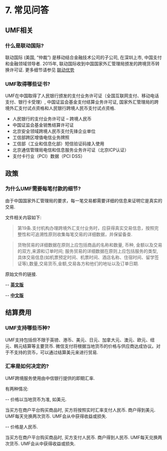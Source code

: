 # 7. 常见问答

## UMF相关

### 什么是联动国际?

联动国际 (美国, “仲裁”) 是移动结合金融技术公司的子公司, 在深圳上市, 中国支付和金融领域领导者. 2015年, 联动国际收到中国国家外汇管理局颁发的跨境货币转换许可证. 更多细节请参见 [联动优势](http://www.umfintech.com/en/index/)

### UMF取得哪些证书?

UMF在中国取得了人民银行颁发的支付业务许可证（全国互联网支付、移动电话支付、银行卡受理）, 中国证监会基金支付结算业务许可证, 国家外汇管理局的跨境外汇支付试点资格和人民银行跨境人民币支付试点资格. 

- 人民银行的支付业务许可证 – 跨境人民币
- 中国证监会基金销售结算许可证
- 北京安全领域跨境人民币支付先锋企业单位
- 工信部跨区增值电信业务牌照
- 工信部（工业和信息化部）短信验证码接入使用
- 北京通信管理局电信和信息服务业务许可证（北京ICP认证）
- 支付卡行业（PCI）数据（PCI DSS）

[comment]: # (### What kinds of service UMF International provided?)



[comment]: # (### What is the advantage of UMF International?)



[comment]: # (### What is the limitation of UMF International services?)



## 政策

### 为什么UMF需要每笔付款的细节?

由于中国国家外汇管理局的要求，每一笔交易都需要详细的信息来证明它是真实的交易.

文件相关内容如下:

>第19条.支付机构办理跨境外汇支付业务时，应获得真实交易信息，按照完整性和可追溯性原则收集每笔交易的详细数据，并保留备查.

>货物贸易的详细数据在原则上应包括商品的名称和数量, 币种, 金额以及交易的双方,来源和订单时间; 服务贸易的详细数据在原则上应包括服务的类型, 具体交易信息(如机票预定时间、机票时间、酒店名称、住宿时间、留学签证等),数量,交易货币,金额,交易各方和他们的地址以及订单日期.


原始文件的链接.

-- **[英文版](http://www.safe.gov.cn/wps/portal/!ut/p/c5/04_SB8K8xLLM9MSSzPy8xBz9CP0os3gPZxdnX293QwP30FAnA8_AEBc3C1NjI3dXE6B8JG55MwMCusNB9uHXD5I3wAEcDfT9PPJzU_Uj9aPMcZnibGquH5mTmp6YXKlfkBthkGUSqggAHuiZXA!!/dl3/d3/L2dJQSEvUUt3QS9ZQnZ3LzZfSENEQ01LRzEwT085RTBJNkE1U1NDRzNMTDQ!/?WCM_GLOBAL_CONTEXT=/wps/wcm/connect/safe_web_store/state+administration+of+foreign+exchange/rules+and+regulations/fcd6068047a9715089a3a9eee2a1794d)**

-- **[中文版](http://www.safe.gov.cn/wps/portal/!ut/p/c4/04_SB8K8xLLM9MSSzPy8xBz9CP0os3gPZxdnX293QwMLE09nA09Pr0BXLy8PQyNPI_2CbEdFAKLWUno!/?WCM_GLOBAL_CONTEXT=/wps/wcm/connect/safe_web_store/safe_web/zcfg/jcxmwhgl/jcxmzh/node_zcfg_jcxm_jcxmzh_store/0a685180471ba70aaa05ae3b4795588d)**

## 结算费用

### UMF支持哪些币种?

UMF支持包括但不限于英镑、港币、美元、日元、加拿大元、澳元、欧元、纽元、韩元结算等主要货币. 微信支付将根据当地货币的价格与供应商达成协议。对于不支持的货币，可以通过结算美元来进行贸易.

### 汇率是如何决定的?

UMF跨境服务使用由中信银行提供的即期汇率. 

有两种情况:

-- 价格以当地货币为准, 如美元. 

当买方在商户平台购买商品时, 买方将按照实时汇率支付人民币. 商户得到美元. UMF每天兑换两次货币. UMF会从中获得收益或损失.

-- 价格是人民币. 

当买方在商户平台购买商品时, 买方支付人民币. 商户得到人民币. UMF每天兑换两次货币. UMF会从中获得收益或损失.

